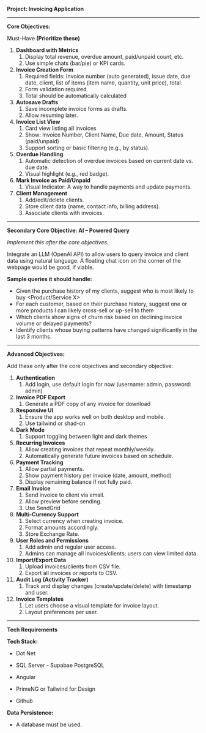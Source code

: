**Project: Invoicing Application**

---

**Core Objectives:**

Must-Have **(Prioritize these)**

1. **Dashboard with Metrics**  
      1. Display total revenue, overdue amount, paid/unpaid count, etc.  
      2. Use simple chats (bar/pie) or KPI cards.  
2. **Invoice Creation Form**  
      1. Required fields: Invoice number (auto generated), issue date, due date, client, list of items (item name, quantity, unit price), total.  
      2. Form validation required  
      3. Total should be automatically calculated  
3. **Autosave Drafts**  
      1. Save incomplete invoice forms as drafts.  
      2. Allow resuming later.  
4. **Invoice List View**  
      1. Card view listing all invoices  
      2. Show: Invoice Number, Client Name, Due date, Amount, Status (paid/unpaid)  
      3. Support sorting or basic filtering (e.g., by status).  
5. **Overdue Handling**  
      1. Automatic detection of overdue invoices based on current date vs. due date.  
      2. Visual highlight (e.g., red badge).  
6. **Mark Invoice as Paid/Unpaid**  
      1. Visual Indicator: A way to handle payments and update payments.  
7. **Client Management**  
      1. Add/edit/delete clients.  
      2. Store client data (name, contact info, billing address).  
      3. Associate clients with invoices.

---

**Secondary Core Objective: AI – Powered Query**

*Implement this after the core objectives.*

Integrate an LLM (OpenAI API) to allow users to query invoice and client data using natural language. A floating chat icon on the corner of the webpage would be good, if viable.

**Sample queries it should handle:**
* Given the purchase history of my clients, suggest who is most likely to buy \<Product/Service X\>  
* For each customer, based on their purchase history, suggest one or more products I can likely cross-sell or up-sell to them  
* Which clients show signs of churn risk based on declining invoice volume or delayed payments?  
* Identify clients whose buying patterns have changed significantly in the last 3 months.

---

**Advanced Objectives:**

Add these only after the core objectives and secondary objective:

1. **Authentication**  
   1. Add login, use default login for now (username: admin, password: admin)  
2. **Invoice PDF Export**  
   1. Generate a PDF copy of any invoice for download  
3. **Responsive UI**  
   1. Ensure the app works well on both desktop and mobile.  
   2. Use tailwind or shad-cn  
4. **Dark Mode**  
   1. Support toggling between light and dark themes  
5. **Recurring Invoices**    
   1. Allow creating invoices that repeat monthly/weekly.  
   2. Automatically generate future invoices based on schedule.  
6. **Payment Tracking**  
   1. Allow partial payments.  
   2. Show payment history per invoice (date, amount, method)  
   3. Display remaining balance if not fully paid.  
7. **Email Invoice**  
   1. Send invoice to client via email.  
   2. Allow preview before sending.  
   3. Use SendGrid  
8. **Multi-Currency Support**  
   1. Select currency when creating invoice.  
   2. Format amounts accordingly.  
   3. Store Exchange Rate.  
9. **User Roles and Permissions**  
   1. Add admin and regular user access.  
   2. Admins can manage all invoices/clients; users can view limited data.  
10. **Import/Export Data**  
    1. Upload invoices/clients from CSV file.  
    2. Export all invoices or reports to CSV.  
11. **Audit Log** **(Activity Tracker)**  
    1. Track and display changes (create/update/delete) with timestamp and user.  
12. **Invoice Templates**  
    1. Let users choose a visual template for invoice layout.  
    2. Layout preferences per user.

---

**Tech Requirements**

**Tech Stack:**

* Dot Net

* SQL Server - Supabae PostgreSQL

* Angular

* PrimeNG or Tailwind for Design

* Github

 **Data Persistence:**

* A database must be used.
